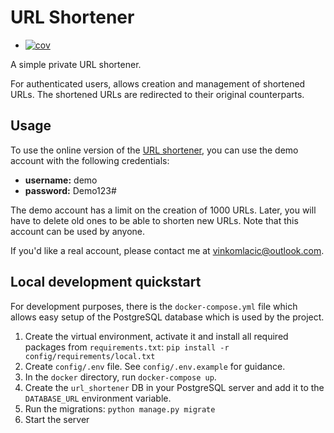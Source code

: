 # URL Shortener

+ [![cov](https://vinkomlacic.github.io/url_shortener/badges/coverage.svg)](https://github.com/vinkomlacic/url_shortener/actions)

A simple private URL shortener.

For authenticated users, allows creation and management of shortened URLs. The
shortened URLs are redirected to their original counterparts.

## Usage
To use the online version of the [URL shortener](https://urls.vinkomlacic.com),
you can use the demo account with the following credentials:
 - **username:** demo
 - **password:** Demo123#

The demo account has a limit on the creation of 1000 URLs. Later, you will have
to delete old ones to be able to shorten new URLs. Note that this account can
be used by anyone.

If you'd like a real account, please contact me at 
[vinkomlacic@outlook.com](mailto:vinkomlacic@outlook.com).


## Local development quickstart
For development purposes, there is the `docker-compose.yml` file which allows
easy setup of the PostgreSQL database which is used by the project.

1. Create the virtual environment, activate it and install all required 
packages from `requirements.txt`: `pip install -r config/requirements/local.txt`
2. Create `config/.env` file. See `config/.env.example` for guidance.
3. In the `docker` directory, run `docker-compose up`.
4. Create the `url_shortener` DB in your PostgreSQL server and add it to the 
`DATABASE_URL` environment variable.
5. Run the migrations: `python manage.py migrate`
6. Start the server
 